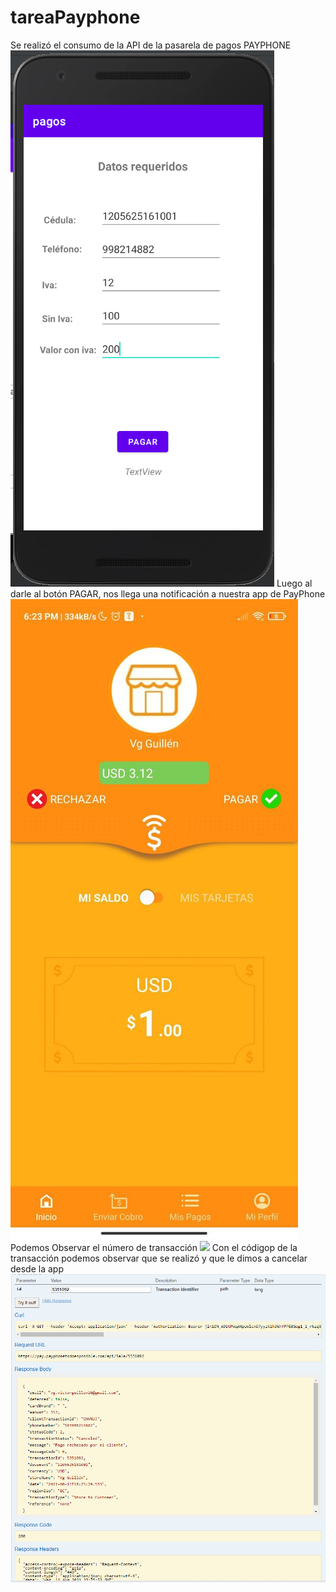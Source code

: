 # tareaPayphone
Se realizó el consumo de la API de la pasarela de pagos PAYPHONE
![](https://github.com/vgguillen/tareaPayphone/blob/master/Capturas/Pagos.png)
Luego al darle al botón PAGAR, nos llega una notificación a nuestra app de PayPhone
![](https://github.com/vgguillen/tareaPayphone/blob/master/Capturas/photo4947261541821032783.jpg)
Podemos Observar el número de transacción
![](https://github.com/vgguillen/tareaPayphone/blob/master/Capturas/Transacci%C3%B3n.png)
Con el códigop de la transacción podemos observar que se realizó y que le dimos a cancelar desde la app
![](https://github.com/vgguillen/tareaPayphone/blob/master/Capturas/response.png)
